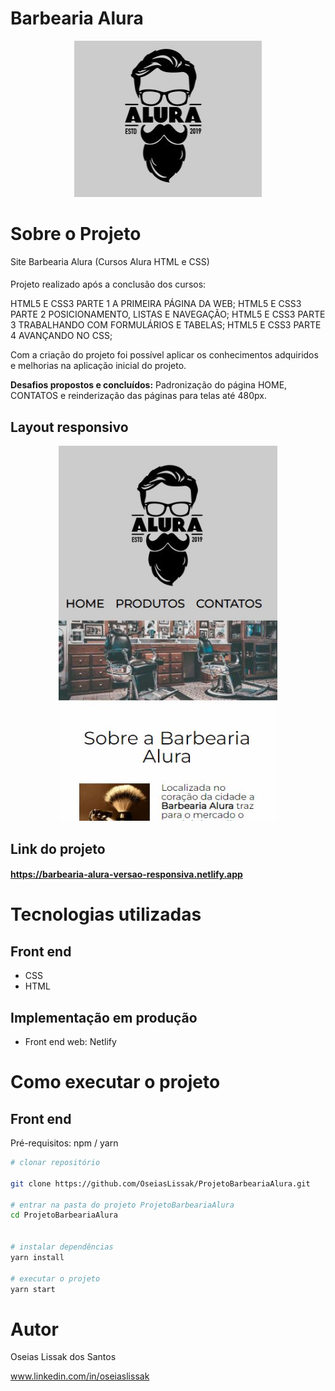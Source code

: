 # Barbearia Alura

<p align="center">
  <img width="300" height="250" src="img/logoalura.JPG">
</p>


# Sobre o Projeto

Site Barbearia Alura (Cursos Alura HTML e CSS)




#### 

Projeto realizado após a conclusão dos cursos:

HTML5 E CSS3 PARTE 1 A PRIMEIRA PÁGINA DA WEB;
HTML5 E CSS3 PARTE 2 POSICIONAMENTO, LISTAS E NAVEGAÇÃO;
HTML5 E CSS3 PARTE 3 TRABALHANDO COM FORMULÁRIOS E TABELAS;
HTML5 E CSS3 PARTE 4 AVANÇANDO NO CSS;

Com a criação do projeto foi possível aplicar os conhecimentos adquiridos e melhorias na aplicação inicial do projeto. 

**Desafios propostos e concluídos:** Padronização do página HOME, CONTATOS e reinderização das páginas para telas até 480px.
<h4>
  
## Layout responsivo
 

<p align="center">
<img width="350" height="600" src="img/responsivo alura.JPG">
</p>

## Link do projeto

#### https://barbearia-alura-versao-responsiva.netlify.app

# Tecnologias utilizadas
  
## Front end
- CSS
- HTML
  
## Implementação em produção
- Front end web: Netlify
  
# Como executar o projeto

## Front end
Pré-requisitos: npm / yarn

```bash
# clonar repositório
  
git clone https://github.com/OseiasLissak/ProjetoBarbeariaAlura.git

# entrar na pasta do projeto ProjetoBarbeariaAlura
cd ProjetoBarbeariaAlura


# instalar dependências
yarn install

# executar o projeto
yarn start
```  
  
# Autor
  
Oseias Lissak dos Santos
  
www.linkedin.com/in/oseiaslissak

